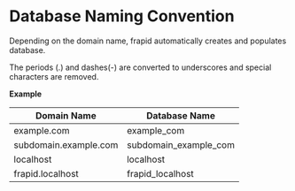 # Database Naming Convention

Depending on the domain name, frapid automatically creates and populates database.

The periods (.) and dashes(-) are converted to underscores and special characters are removed.

**Example**


| Domain Name           | Database Name         |
|-----------------------|-----------------------|
| example.com           | example_com           |
| subdomain.example.com | subdomain_example_com |
| localhost             | localhost             |
| frapid.localhost      | frapid_localhost      |